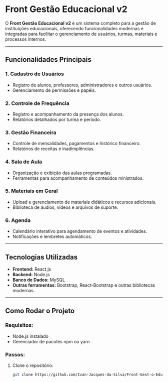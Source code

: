 # Front Gestão Educacional v2

O **Front Gestão Educacional v2** é um sistema completo para a gestão de instituições educacionais, oferecendo funcionalidades modernas e integradas para facilitar o gerenciamento de usuários, turmas, materiais e processos internos.

---

## Funcionalidades Principais

### 1. **Cadastro de Usuários**
- Registro de alunos, professores, administradores e outros usuários.
- Gerenciamento de permissões e papéis.

### 2. **Controle de Frequência**
- Registro e acompanhamento da presença dos alunos.
- Relatórios detalhados por turma e período.

### 3. **Gestão Financeira**
- Controle de mensalidades, pagamentos e histórico financeiro.
- Relatórios de receitas e inadimplências.

### 4. **Sala de Aula**
- Organização e exibição das aulas programadas.
- Ferramentas para acompanhamento de conteúdos ministrados.

### 5. **Materiais em Geral**
- Upload e gerenciamento de materiais didáticos e recursos adicionais.
- Biblioteca de áudios, vídeos e arquivos de suporte.

### 6. **Agenda**
- Calendário interativo para agendamento de eventos e atividades.
- Notificações e lembretes automáticos.

---

## Tecnologias Utilizadas
- **Frontend:** React.js
- **Backend:** Node.js
- **Banco de Dados:** MySQL
- **Outras ferramentas:** Bootstrap, React-Bootstrap e outras bibliotecas modernas.

---

## Como Rodar o Projeto

### Requisitos:
- Node.js instalado
- Gerenciador de pacotes npm ou yarn

### Passos:
1. Clone o repositório:
   ```bash
   git clone https://github.com/Ivan-Jacques-da-Silva/Front-Gest-o-Educacional-v2.git
